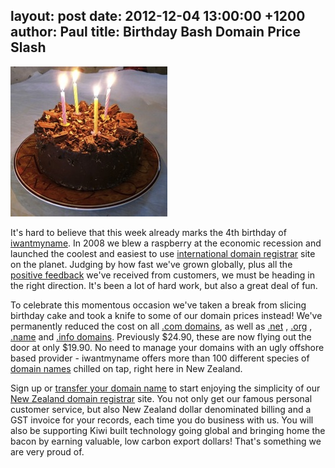 layout: post
date: 2012-12-04 13:00:00 +1200
author: Paul
title: Birthday Bash Domain Price Slash
----

![cake4.jpg](/media/2012-12-04-cake4.jpg)

It's hard to believe that this week already marks the 4th birthday of [iwantmyname](https://iwantmyname.co.nz/). In 2008 we blew a raspberry at the economic recession and launched the coolest and easiest to use [international domain registrar](https://iwantmyname.co.nz/domains) site on the planet. Judging by how fast we've grown globally, plus all the [positive feedback](https://iwantmyname.co.nz/about) we've received from customers, we must be heading in the right direction. It's been a lot of hard work, but also a great deal of fun.

To celebrate this momentous occasion we've taken a break from slicing birthday cake and took a knife to some of our domain prices instead! We've permanently reduced the cost on all [.com domains](https://iwantmyname.co.nz/domains/com-domain-name-registration-for-commercial), as well as [.net](https://iwantmyname.co.nz/domains/net-domain-name-registration-for-network) , [.org](https://iwantmyname.co.nz/domains/org-domain-name-registration-for-organisation) , [.name](https://iwantmyname.co.nz/domains/name-domain-name-registration-for-names) and [.info domains](https://iwantmyname.co.nz/domains/info-domain-name-registration-for-information). Previously $24.90, these are now flying out the door at only $19.90. No need to manage your domains with an ugly offshore based provider - iwantmyname offers more than 100 different species of [domain names](https://iwantmyname.co.nz/domains/domain-name-registration-list-of-extensions) chilled on tap, right here in New Zealand.

Sign up or [transfer your domain name](https://iwantmyname.co.nz/domains/domain-transfer) to start enjoying the simplicity of our [New Zealand domain registrar](https://iwantmyname.co.nz/) site. You not only get our famous personal customer service, but also New Zealand dollar denominated billing and a GST invoice for your records, each time you do business with us. You will also be supporting Kiwi built technology going global and bringing home the bacon by earning valuable, low carbon export dollars! That's something we are very proud of.
